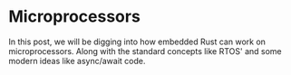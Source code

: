 # Microprocessors

In this post, we will be digging into how embedded Rust can work on microprocessors. Along with the standard concepts like RTOS' and some modern ideas like async/await code.
